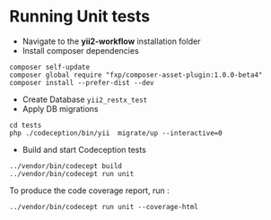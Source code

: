 # Running Unit tests

- Navigate to the **yii2-workflow** installation folder
- Install composer dependencies

```
composer self-update
composer global require "fxp/composer-asset-plugin:1.0.0-beta4"
composer install --prefer-dist --dev
```
- Create Database `yii2_restx_test`
- Apply DB migrations

```
cd tests
php ./codeception/bin/yii  migrate/up --interactive=0
```

- Build and start Codeception tests

```
../vendor/bin/codecept build
../vendor/bin/codecept run unit
```

To produce the code coverage report, run :

```
../vendor/bin/codecept run unit --coverage-html
```